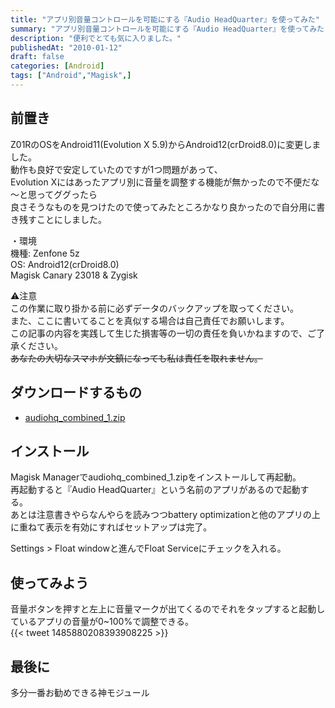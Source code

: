 ```yaml
---
title: "アプリ別音量コントロールを可能にする『Audio HeadQuarter』を使ってみた"
summary: "アプリ別音量コントロールを可能にする『Audio HeadQuarter』を使ってみた"
description: "便利でとても気に入りました。"
publishedAt: "2010-01-12"
draft: false
categories: [Android]
tags: ["Android","Magisk",]
---
```


## 前置き  
Z01RのOSをAndroid11(Evolution X 5.9)からAndroid12(crDroid8.0)に変更しました。  
動作も良好で安定していたのですが1つ問題があって、  
Evolution Xにはあったアプリ別に音量を調整する機能が無かったので不便だな～と思ってググったら  
良さそうなものを見つけたので使ってみたところかなり良かったので自分用に書き残すことにしました。  

・環境  
機種: Zenfone 5z  
OS: Android12(crDroid8.0)  
Magisk Canary 23018 & Zygisk  

 ⚠注意  
 この作業に取り掛かる前に必ずデータのバックアップを取ってください。  
 また、ここに書いてることを真似する場合は自己責任でお願いします。  
 この記事の内容を実践して生じた損害等の一切の責任を負いかねますので、ご了承ください。  
~~あなたの大切なスマホが文鎮になっても私は責任を取れません。~~  


## ダウンロードするもの  
- [audiohq_combined_1.zip](https://github.com/Alcatraz323/audiohq_module/releases/tag/api31_r1)  

## インストール  
Magisk Managerでaudiohq_combined_1.zipをインストールして再起動。  
再起動すると『Audio HeadQuarter』という名前のアプリがあるので起動する。  
あとは注意書きやらなんやらを読みつつbattery optimizationと他のアプリの上に重ねて表示を有効にすればセットアップは完了。  

Settings > Float windowと進んでFloat Serviceにチェックを入れる。  

## 使ってみよう  
音量ボタンを押すと左上に音量マークが出てくるのでそれをタップすると起動しているアプリの音量が0~100%で調整できる。  
{{< tweet 1485880208393908225 >}}  

## 最後に  
多分一番お勧めできる神モジュール